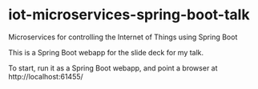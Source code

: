 # iot-microservices-spring-boot-talk
Microservices for controlling the Internet of Things using Spring Boot

This is a Spring Boot webapp for the slide deck for my talk.

To start, run it as a Spring Boot webapp, and point a browser at http://localhost:61455/
